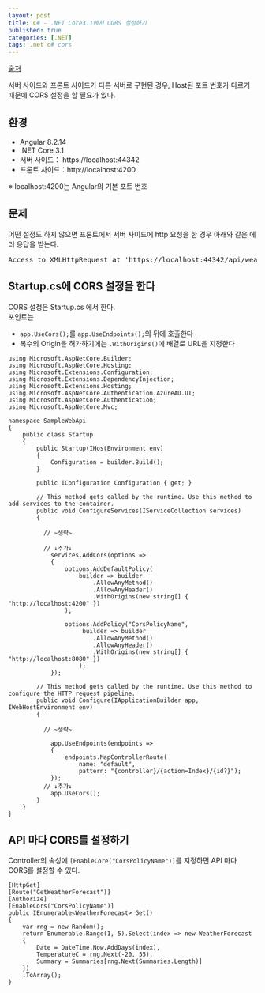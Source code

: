 ```yaml
---
layout: post
title: C# - .NET Core3.1에서 CORS 설정하기
published: true
categories: [.NET]
tags: .net c# cors
---
```

[출처](https://qiita.com/SuyamaDaichi/items/2769c962097aacd5835d )  
  
서버 사이드와 프론트 사이드가 다른 서버로 구현된 경우, Host된 포트 번호가 다르기 때문에 CORS 설정을 할 필요가 있다.  
  
  
## 환경
- Angular 8.2.14
- .NET Core 3.1
- 서버 사이드： https://localhost:44342
- 프론트 사이드：http://localhost:4200
  
※ localhost:4200는 Angular의 기본 포트 번호  
  
  
  
## 문제
어떤 설정도 하지 않으면 프론트에서 서버 사이드에 http 요청을 한 경우 아래와 같은 에러 응답을 받는다.  
<pre>
Access to XMLHttpRequest at 'https://localhost:44342/api/weatherforecast/getweatherforecast' from origin 'http://localhost:4200' has been blocked by CORS policy: Response to preflight request doesn't pass access control check: No 'Access-Control-Allow-Origin' header is present on the requested resource.
</pre>  
  
  
  
## Startup.cs에 CORS 설정을 한다
CORS 설정은 Startup.cs 에서 한다.  
포인트는  
- `app.UseCors();`를 `app.UseEndpoints();`의 뒤에 호출한다
- 복수의 Origin을 허가하기에는 `.WithOrigins()`에 배열로 URL을 지정한다
  
  
```
using Microsoft.AspNetCore.Builder;
using Microsoft.AspNetCore.Hosting;
using Microsoft.Extensions.Configuration;
using Microsoft.Extensions.DependencyInjection;
using Microsoft.Extensions.Hosting;
using Microsoft.AspNetCore.Authentication.AzureAD.UI;
using Microsoft.AspNetCore.Authentication;
using Microsoft.AspNetCore.Mvc;

namespace SampleWebApi
{
    public class Startup
    {
        public Startup(IHostEnvironment env)
        {
            Configuration = builder.Build();
        }

        public IConfiguration Configuration { get; }

        // This method gets called by the runtime. Use this method to add services to the container.
        public void ConfigureServices(IServiceCollection services)
        {

          // ~생략~

          // ↓추가↓
            services.AddCors(options =>
            {
                options.AddDefaultPolicy(
                    builder => builder
                        .AllowAnyMethod()
                        .AllowAnyHeader()
                        .WithOrigins(new string[] { "http://localhost:4200" })
                );

                options.AddPolicy("CorsPolicyName",
                     builder => builder
                        .AllowAnyMethod()
                        .AllowAnyHeader()
                        .WithOrigins(new string[] { "http://localhost:8080" })
                    );
            });

        // This method gets called by the runtime. Use this method to configure the HTTP request pipeline.
        public void Configure(IApplicationBuilder app, IWebHostEnvironment env)
        {

          // ~생략~

            app.UseEndpoints(endpoints =>
            {
                endpoints.MapControllerRoute(
                    name: "default",
                    pattern: "{controller}/{action=Index}/{id?}");
            });
          // ↓추가↓
            app.UseCors();
        }
    }
}
```
  
  
  
## API 마다 CORS를 설정하기
Controller의 속성에 `[EnableCore("CorsPolicyName")]`를 지정하면 API 마다 CORS를 설정할 수 있다.  
  
```
[HttpGet]
[Route("GetWeatherForecast")]
[Authorize]
[EnableCors("CorsPolicyName")]
public IEnumerable<WeatherForecast> Get()
{
    var rng = new Random();
    return Enumerable.Range(1, 5).Select(index => new WeatherForecast
    {
        Date = DateTime.Now.AddDays(index),
        TemperatureC = rng.Next(-20, 55),
        Summary = Summaries[rng.Next(Summaries.Length)]
    })
    .ToArray();
}
```
  
  
  